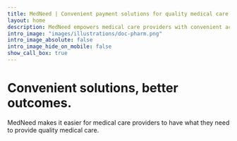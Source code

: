 ```yaml
---
title: MedNeed | Convenient payment solutions for quality medical care
layout: home
description: MedNeed empowers medical care providers with convenient access to solutions they need to provide quality medical care.
intro_image: "images/illustrations/doc-pharm.png"
intro_image_absolute: false
intro_image_hide_on_mobile: false
show_call_box: true
---
```


# Convenient solutions, better outcomes.

MedNeed makes it easier for medical care providers to have what they need to provide quality medical care.



